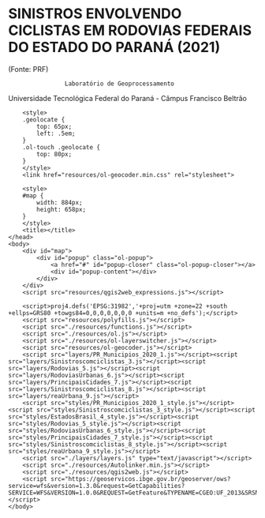 # SINISTROS ENVOLVENDO CICLISTAS EM RODOVIAS FEDERAIS DO ESTADO DO PARANÁ (2021)
 (Fonte: PRF)

                    Laboratório de Geoprocessamento
Universidade Tecnológica Federal do Paraná - Câmpus Francisco Beltrão

<!doctype html>
<html lang="en">
    <head>
        <meta charset="utf-8">
        <meta http-equiv="X-UA-Compatible" content="IE=edge">
        <meta name="viewport" content="initial-scale=1,user-scalable=no,maximum-scale=1,width=device-width">
        <meta name="mobile-web-app-capable" content="yes">
        <meta name="apple-mobile-web-app-capable" content="yes">
        <link rel="stylesheet" href="./resources/ol.css">
        <link rel="stylesheet" href="resources/fontawesome-all.min.css">
        <link rel="stylesheet" href="./resources/ol-layerswitcher.css">
        <link rel="stylesheet" href="./resources/qgis2web.css">
        <style>
        .ol-geocoder.gcd-gl-container {
            top: 135px!important;
            left: .5em!important;
            width: 2.1em!important;
            height: 2.1em!important;
        }
        .ol-geocoder .gcd-gl-container{
            width: 2.1em!important;
            height: 2.1em!important;
        }
        .ol-geocoder .gcd-gl-control{
            width: 2.1em!important;
        }
        .ol-geocoder .gcd-gl-expanded {
            width: 15.625em!important;
            height: 2.1875em;
        }
        .ol-touch .ol-geocoder.gcd-gl-container{
            top: 180px!important;
        }
        .ol-geocoder .gcd-gl-btn {
            width: 1.375em!important;
            height: 1.375em!important;
            top: .225em!important;
            background-image: none!important;
        }
        </style>
<style>
.search-layer {
  top: 170px;
  left: .5em;
}
.ol-touch .search-layer {
  top: 230px;
}
</style>
        <style>
        html, body {
            background-color: #ffffff;
        }
        .ol-control button {
            background-color: #f8f8f8 !important;
            color: #000000 !important;
            border-radius: 0px !important;
        }
        .ol-zoom, .geolocate, .gcd-gl-control .ol-control {
            background-color: rgba(255,255,255,.4) !important;
            padding: 3px !important;
        }
        .ol-scale-line {
            background: none !important;
        }
        .ol-scale-line-inner {
            border: 2px solid #f8f8f8 !important;
            border-top: none !important;
            background: rgba(255, 255, 255, 0.5) !important;
            color: black !important;
        }
        </style>

        <style>
        .geolocate {
            top: 65px;
            left: .5em;
        }
        .ol-touch .geolocate {
            top: 80px;
        }
        </style>
        <link href="resources/ol-geocoder.min.css" rel="stylesheet">
<style>
.tooltip {
  position: relative;
  background: rgba(0, 0, 0, 0.5);
  border-radius: 4px;
  color: white;
  padding: 4px 8px;
  opacity: 0.7;
  white-space: nowrap;
}
.tooltip-measure {
  opacity: 1;
  font-weight: bold;
}
.tooltip-static {
  background-color: #ffcc33;
  color: black;
  border: 1px solid white;
}
.tooltip-measure:before,
.tooltip-static:before {
  border-top: 6px solid rgba(0, 0, 0, 0.5);
  border-right: 6px solid transparent;
  border-left: 6px solid transparent;
  content: "";
  position: absolute;
  bottom: -6px;
  margin-left: -7px;
  left: 50%;
}
.tooltip-static:before {
  border-top-color: #ffcc33;
}
.measure-control {
  top: 100px;
  left: .5em;
}
.ol-touch .measure-control {
  top: 130px;
}
</style>
        <style>
        #map {
            width: 884px;
            height: 658px;
        }
        </style>
        <title></title>
    </head>
    <body>
        <div id="map">
            <div id="popup" class="ol-popup">
                <a href="#" id="popup-closer" class="ol-popup-closer"></a>
                <div id="popup-content"></div>
            </div>
        </div>
        <script src="resources/qgis2web_expressions.js"></script>
<script src="resources/proj4.js"></script>
        <script>proj4.defs('EPSG:31982','+proj=utm +zone=22 +south +ellps=GRS80 +towgs84=0,0,0,0,0,0,0 +units=m +no_defs');</script>
        <script src="resources/polyfills.js"></script>
        <script src="./resources/functions.js"></script>
        <script src="./resources/ol.js"></script>
        <script src="./resources/ol-layerswitcher.js"></script>
        <script src="resources/ol-geocoder.js"></script>
        <script src="layers/PR_Municipios_2020_1.js"></script><script src="layers/Sinistroscomciclistas_3.js"></script><script src="layers/Rodovias_5.js"></script><script src="layers/RodoviasUrbanas_6.js"></script><script src="layers/PrincipaisCidades_7.js"></script><script src="layers/Sinistroscomciclistas_8.js"></script><script src="layers/reaUrbana_9.js"></script>
        <script src="styles/PR_Municipios_2020_1_style.js"></script><script src="styles/Sinistroscomciclistas_3_style.js"></script><script src="styles/EstadosBrasil_4_style.js"></script><script src="styles/Rodovias_5_style.js"></script><script src="styles/RodoviasUrbanas_6_style.js"></script><script src="styles/PrincipaisCidades_7_style.js"></script><script src="styles/Sinistroscomciclistas_8_style.js"></script><script src="styles/reaUrbana_9_style.js"></script>
        <script src="./layers/layers.js" type="text/javascript"></script> 
        <script src="./resources/Autolinker.min.js"></script>
        <script src="./resources/qgis2web.js"></script>
        <script src="https://geoservicos.ibge.gov.br/geoserver/ows?service=wfs&version=1.3.0&request=GetCapabilities?SERVICE=WFS&VERSION=1.0.0&REQUEST=GetFeature&TYPENAME=CGEO:UF_2013&SRSNAME=EPSG:4674&outputFormat=text%2Fjavascript&format_options=callback%3AgetEstadosBrasil_4Json"></script>
    </body>
</html>
